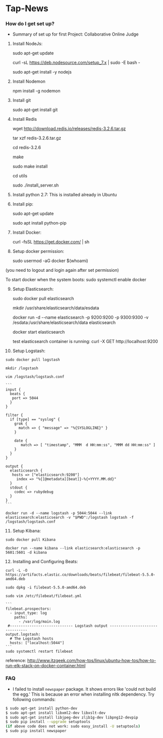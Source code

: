 # Tap-News

### How do I get set up? ###

* Summary of set up for first Project: Collaborative Online Judge


 1. Install NodeJs:

    sudo apt-get update

    curl -sL https://deb.nodesource.com/setup_7.x | sudo -E bash -

    sudo apt-get install -y nodejs

 2. Install Nodemon

    npm install -g nodemon

 3. Install git

    sudo apt-get install git

 4. Install Redis

    wget http://download.redis.io/releases/redis-3.2.6.tar.gz

    tar xzf redis-3.2.6.tar.gz

    cd redis-3.2.6

    make

    sudo make install

    cd utils

    sudo ./install_server.sh
   

 5. Install python 2.7: This is installed already in Ubuntu

 6. Install pip: 

    sudo apt-get update

    sudo apt install python-pip

 7. Install Docker: 

    curl -fsSL https://get.docker.com/ | sh

 8. Setup docker permission: 

    sudo usermod -aG docker $(whoami)

   (you need to logout and login again after set permission)

   To start docker when the system boots: sudo systemctl enable docker

 9. Setup Elasticsearch:
    
    sudo docker pull elasticsearch
    
    mkdir /usr/share/elasticsearch/data/esdata
    
    docker run -d --name elasticsearch  -p 9200:9200 -p 9300:9300 -v /esdata:/usr/share/elasticsearch/data elasticsearch
    
    docker start elasticsearch

    test elasticsearch container is running: curl -X GET http://localhost:9200
    
 10. Setup Logstash:
 
    sudo docker pull logstash
    
    mkdir /logstash
    
    vim /logstash/logstash.conf
    
    ```
    input {
      beats {
       port => 5044
      }
    }
    
    filter {
      if [type] == "syslog" {
        grok {
          match => { "message" => "%{SYSLOGLINE}" }
        }

        date {
           match => [ "timestamp", "MMM  d HH:mm:ss", "MMM dd HH:mm:ss" ]
        }
      }
    }
    
    output {
      elasticsearch {
       hosts => ["elasticsearch:9200"] 
         index => "%{[@metadata][beat]}-%{+YYYY.MM.dd}"
      }
      stdout {
        codec => rubydebug
      }
    }
    ```
    
    docker run -d --name logstash -p 5044:5044 --link elasticsearch:elasticsearch -v "$PWD":/logstash logstash -f   /logstash/logstash.conf

    
 11. Setup Kibana:
    
    sudo docker pull Kibana
    
    docker run --name kibana --link elasticsearch:elasticsearch -p 5601:5601 -d kibana

 12. Installing and Configuring Beats:
    
    curl -L -O https://artifacts.elastic.co/downloads/beats/filebeat/filebeat-5.5.0-amd64.deb
    
    sudo dpkg -i filebeat-5.5.0-amd64.deb

    sudo vim /etc/filebeat/filebeat.yml
    
    ```
    filebeat.prospectors:
      - input_type: log
        paths:
          - /var/log/main.log
     #----------------------------- Logstash output --------------------------------
    output.logstash:
      # The Logstash hosts
      hosts: ["localhost:5044"]
    ```
    sudo systemctl restart filebeat
    
    
 reference: http://www.itzgeek.com/how-tos/linux/ubuntu-how-tos/how-to-run-elk-stack-on-docker-container.html

### FAQ
* I failed to install `newspaper` package. It shows errors like 'could not build the egg.'
This is because an error when installing nltk dependency. Try following commands:
```bash
$ sudo apt-get install python-dev
$ sudo apt-get install libxml2-dev libxslt-dev
$ sudo apt-get install libjpeg-dev zlib1g-dev libpng12-devpip 
$ sudo pip install --upgrade setuptools
(if above code does not work: sudo easy_install -U setuptools)
$ sudo pip install newspaper
